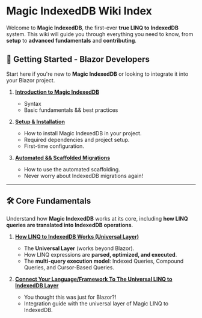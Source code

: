 # **Magic IndexedDB Wiki Index**

Welcome to **Magic IndexedDB**, the first-ever **true LINQ to IndexedDB** system. This wiki will guide you through everything you need to know, from **setup** to **advanced fundamentals** and **contributing**.

## **📌 Getting Started** - Blazor Developers

Start here if you're new to **Magic IndexedDB** or looking to integrate it into your Blazor project.

1. **[Introduction to Magic IndexedDB](https://github.com/magiccodingman/Magic.IndexedDb/blob/master/MagicIndexDbWiki/Getting-Started-Blazor/P1-Introduction.md)** 
    
    - Syntax
    - Basic fundamentals && best practices    
2. **[Setup & Installation](https://github.com/magiccodingman/Magic.IndexedDb/blob/master/MagicIndexDbWiki/Getting-Started-Blazor/P2-Installation.md)**
    
    - How to install Magic IndexedDB in your project.
    - Required dependencies and project setup.
    - First-time configuration.
3. **[Automated && Scaffolded Migrations](https://github.com/magiccodingman/Magic.IndexedDb/blob/master/MagicIndexDbWiki/Getting-Started-Blazor/P3-Migrations.md)**
    
    - How to use the automated scaffolding.
    - Never worry about IndexedDB migrations again!

---

## **🛠️ Core Fundamentals**

Understand how **Magic IndexedDB** works at its core, including **how LINQ queries are translated into IndexedDB operations**.

1. **[How LINQ to IndexedDB Works (Universal Layer)](https://github.com/magiccodingman/Magic.IndexedDb/blob/master/MagicIndexDbWiki/Fundamentals/P1-How-The-LINQ-To-IndexDB-works.md)**
    
    - The **Universal Layer** (works beyond Blazor).
    - How LINQ expressions are **parsed, optimized, and executed**.
    - The **multi-query execution model**: Indexed Queries, Compound Queries, and Cursor-Based Queries.
2. **[Connect Your Language/Framework To The Universal LINQ to IndexedDB Layer](https://github.com/magiccodingman/Magic.IndexedDb/blob/master/MagicIndexDbWiki/Fundamentals/P2-How-To-Connect-Universal-Layer.md)**
    
    - You thought this was just for Blazor?!
    - Integration guide with the universal layer of Magic LINQ to IndexedDB.

